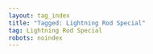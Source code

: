 ```yaml
---
layout: tag_index
title: "Tagged: Lightning Rod Special"
tag: Lightning Rod Special
robots: noindex
---
```

